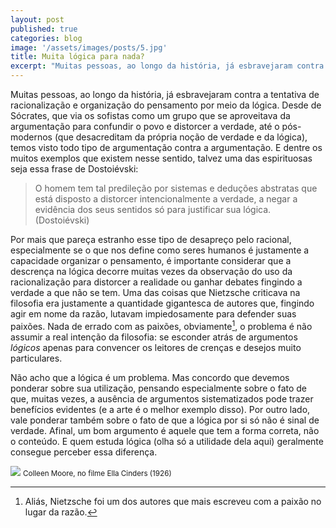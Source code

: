 ```yaml
---
layout: post
published: true
categories: blog
image: '/assets/images/posts/5.jpg'
title: Muita lógica para nada?
excerpt: "Muitas pessoas, ao longo da história, já esbravejaram contra a tentativa de racionalização e organização do pensamento por meio da lógica. Desde de Sócrates, que via os sofistas como um grupo que se aproveitava da argumentação para confundir o povo e distorcer a verdade, até o pós-modernos (que desacreditam da própria noção de verdade e da lógica), temos visto todo tipo de argumentação contra a argumentação."
---
```


Muitas pessoas, ao longo da história, já esbravejaram contra a tentativa de racionalização e organização do pensamento por meio da lógica. Desde de Sócrates, que via os sofistas como um grupo que se aproveitava da argumentação para confundir o povo e distorcer a verdade, até o pós-modernos (que desacreditam da própria noção de verdade e da lógica), temos visto todo tipo de argumentação contra a argumentação. E dentre os muitos exemplos que existem nesse sentido, talvez uma das espirituosas seja essa frase de Dostoiévski:

> O homem tem tal predileção por sistemas e deduções abstratas que está disposto a distorcer intencionalmente a verdade, a negar a evidência dos seus sentidos só para justificar sua lógica. (Dostoiévski)

Por mais que pareça estranho esse tipo de desapreço pelo racional, especialmente se o que nos define como seres humanos é justamente a capacidade organizar o pensamento, é importante considerar que a descrença na lógica decorre muitas vezes da observação do uso da racionalização para distorcer a realidade ou ganhar debates fingindo a verdade a que não se tem. Uma das coisas que Nietzsche criticava na filosofia era justamente a quantidade gigantesca de autores que, fingindo agir em nome da razão, lutavam impiedosamente para defender suas paixões. Nada de errado com as paixões, obviamente[^1], o problema é não assumir a real intenção da filosofia: se esconder atrás de argumentos *lógicos* apenas para convencer os leitores de crenças e desejos muito particulares.

Não acho que a lógica é um problema. Mas concordo que devemos ponderar sobre sua utilização, pensando especialmente sobre o fato de que, muitas vezes, a ausência de argumentos sistematizados pode trazer benefícios evidentes (e a arte é o melhor exemplo disso). Por outro lado, vale ponderar também sobre o fato de que a lógica por si só não é sinal de verdade. Afinal, um bom argumento é aquele que tem a forma correta, não o conteúdo. E quem estuda lógica (olha só a utilidade dela aqui) geralmente consegue perceber essa diferença. 

<img src="/assets/images/eyes.gif">
<small>Colleen Moore, no filme Ella Cinders (1926)</small>

[^1]: Aliás, Nietzsche foi um dos autores que mais escreveu com a paixão no lugar da razão.

